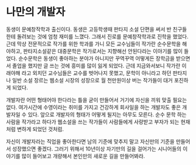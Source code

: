 # 나만의 개발자

동생이 문예창작학과 출신이다.
동생은 고등학생때 판타지 소설 단편을 써서 반 친구들한테 돌려보는 것에 엄청 재미를 느꼈다.
그래서 진로를 문예창작학과로 진학을 했었다.
근데 막상 전문적으로 작가를 위한 학과를 가니 모든 교수님들이 작가란 순수문학을 해야하고, 판타지소설같은 대중문학은 작가로서는 지향해선 안된다라는 이야기를 많이 들었다.
순수문학은 동생이 좋아하는 분야가 아니지만 꾸역꾸역 어떻게든 장학금을 받으면서 졸업을 했지만 글 쓰는 것에 흥미를 많이 잃게 되었다.
근데 지금와서보니 작가란 이래야해 라고 외치던 교수님들은 교수를 벗어나지 못했고,
문학이 아니라고 하던 판타지나 일반 소설 장르는 웹소설 시장의 성장으로 월 천만원이상 버는 작가들이 대거 포진하게 되었다.

개발자란 어떤 형태어야 한다라는 틀을 굳이 만들어서 거기에 자신을 끼워 맞출 필요는 없다.
여가시간에 수영이라는 취미를 가지고 건강하게 회사일을 하는 개발자도 좋은 개발자일 수 있다.
앞으로 개발자의 형태가 어떻게 될지는 아무도 모른다.
순수 문학 하는 사람을 작가라고 하다가
웹소설을 쓰는 작가들이 사람들에게 사랑받고 부자가 되는 현재처럼 변하게 되었던 것처럼.

자신이 개발자라는 직업을 좋아한다면 남의 기준에 맞추지 말고 자신만의 기준을 만들어서 성장했으면 좋겠다.
그러기 위해서 10년이상 자기만의 길을 걸어가는 시니어들의 이야기를 많이 들어보고 개량해서 본인만의 새로운 길을 만들어봐라.